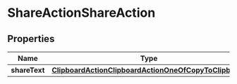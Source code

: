 

# ShareActionShareAction


## Properties

| Name | Type | Description | Notes |
|------------ | ------------- | ------------- | -------------|
|**shareText** | [**ClipboardActionClipboardActionOneOfCopyToClipboard**](ClipboardActionClipboardActionOneOfCopyToClipboard.md) |  |  |



